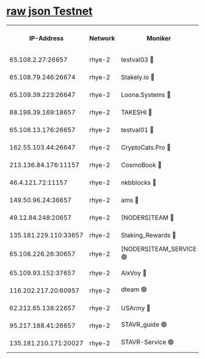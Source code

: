 
[raw json Testnet](https://rpc-check.quickt.stavr.tech/quickt/rpc-quickt-result.json)
=


<table><tr><th>IP-Address</th><th>Network</th><th>Moniker</th><th>Latest Block Height</th><th>Earliest Block Height</th><th>Catching Up</th><th>Tx Index</th><th>Voting Power</th><th>Scan Time</th></tr><tr><td>65.108.2.27:26657</td><td>rhye-2</td><td>testval03 🔴</td><td>1222907</td><td>1</td><td>False</td><td>on</td><td>11002050</td><td>2024-03-12T21:27:29.029878109UTC</td></tr><tr><td>65.108.79.246:26674</td><td>rhye-2</td><td>Stakely.io 🔴</td><td>1222907</td><td>1</td><td>False</td><td>on</td><td>10010</td><td>2024-03-12T21:27:29.371137823UTC</td></tr><tr><td>65.109.39.223:26647</td><td>rhye-2</td><td>Loona.Systems 🔴</td><td>1222908</td><td>1</td><td>False</td><td>off</td><td>86949</td><td>2024-03-12T21:27:34.353343324UTC</td></tr><tr><td>88.198.39.169:18657</td><td>rhye-2</td><td>TAKESHI 🔴</td><td>1222908</td><td>1</td><td>False</td><td>off</td><td>40542</td><td>2024-03-12T21:27:34.901841859UTC</td></tr><tr><td>65.108.13.176:26657</td><td>rhye-2</td><td>testval01 🔴</td><td>1222909</td><td>1</td><td>False</td><td>on</td><td>13082010</td><td>2024-03-12T21:27:35.967332424UTC</td></tr><tr><td>162.55.103.44:26647</td><td>rhye-2</td><td>CryptoCats.Pro 🔴</td><td>1222914</td><td>1</td><td>False</td><td>off</td><td>9999</td><td>2024-03-12T21:28:08.014876929UTC</td></tr><tr><td>213.136.84.176:11157</td><td>rhye-2</td><td>CosmoBook 🔴</td><td>1222912</td><td>65301</td><td>False</td><td>off</td><td>1520417</td><td>2024-03-12T21:28:01.648708205UTC</td></tr><tr><td>46.4.121.72:11157</td><td>rhye-2</td><td>nkbblocks 🔴</td><td>1222906</td><td>70101</td><td>False</td><td>off</td><td>81084</td><td>2024-03-12T21:27:21.851081556UTC</td></tr><tr><td>149.50.96.24:36657</td><td>rhye-2</td><td>ams 🔴</td><td>1222911</td><td>133501</td><td>False</td><td>on</td><td>10732</td><td>2024-03-12T21:27:51.134322332UTC</td></tr><tr><td>49.12.84.248:20657</td><td>rhye-2</td><td>[NODERS]TEAM 🔴</td><td>1222911</td><td>146001</td><td>False</td><td>on</td><td>59690</td><td>2024-03-12T21:27:48.746158134UTC</td></tr><tr><td>135.181.229.110:33657</td><td>rhye-2</td><td>Staking_Rewards 🔴</td><td>1222908</td><td>149101</td><td>False</td><td>on</td><td>9900</td><td>2024-03-12T21:27:34.677659589UTC</td></tr><tr><td>65.108.226.26:30657</td><td>rhye-2</td><td>[NODERS]TEAM_SERVICE 🟢</td><td>1222909</td><td>241501</td><td>False</td><td>on</td><td>0</td><td>2024-03-12T21:27:35.586396928UTC</td></tr><tr><td>65.109.93.152:37657</td><td>rhye-2</td><td>AlxVoy 🔴</td><td>1222907</td><td>315173</td><td>False</td><td>on</td><td>150351</td><td>2024-03-12T21:27:26.301800598UTC</td></tr><tr><td>116.202.217.20:60957</td><td>rhye-2</td><td>dteam 🟢</td><td>1222908</td><td>421794</td><td>False</td><td>on</td><td>0</td><td>2024-03-12T21:27:31.991102937UTC</td></tr><tr><td>62.212.65.138:22657</td><td>rhye-2</td><td>USArmy 🔴</td><td>1129000</td><td>1102501</td><td>False</td><td>on</td><td>58774</td><td>2024-03-12T21:27:28.641017253UTC</td></tr><tr><td>95.217.188.41:26657</td><td>rhye-2</td><td>STAVR_guide 🟢</td><td>1222909</td><td>1176001</td><td>False</td><td>on</td><td>0</td><td>2024-03-12T21:27:35.215120115UTC</td></tr><tr><td>135.181.210.171:20027</td><td>rhye-2</td><td>STAVR-Service 🟢</td><td>1222911</td><td>1221001</td><td>False</td><td>on</td><td>0</td><td>2024-03-12T21:27:46.473594029UTC</td></tr></table>